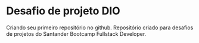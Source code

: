 # Desafio de projeto DIO
Criando seu primeiro repositório no github.
Repositório criado para desafios de projetos do Santander Bootcamp Fullstack Developer.
